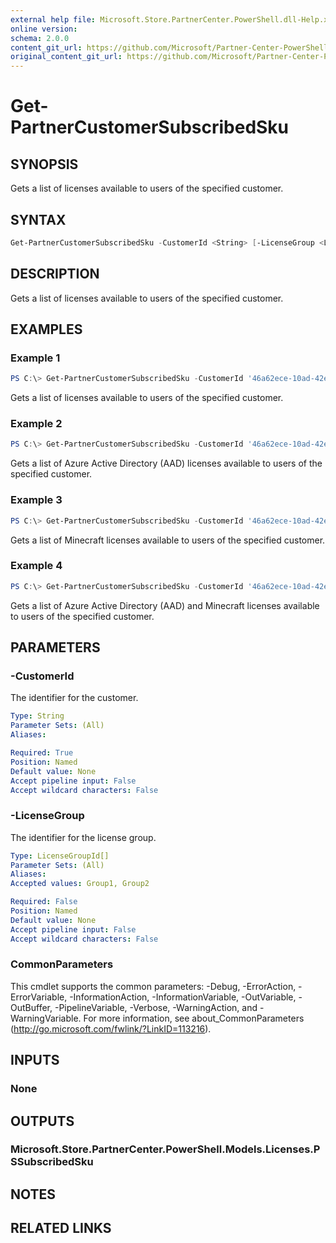 ```yaml
---
external help file: Microsoft.Store.PartnerCenter.PowerShell.dll-Help.xml
online version:
schema: 2.0.0
content_git_url: https://github.com/Microsoft/Partner-Center-PowerShell/blob/master/docs/help/Get-PartnerCustomerSubscribedSku.md 
original_content_git_url: https://github.com/Microsoft/Partner-Center-PowerShell/blob/master/docs/help/Get-PartnerCustomerSubscribedSku.md
---
```


# Get-PartnerCustomerSubscribedSku

## SYNOPSIS
Gets a list of licenses available to users of the specified customer.

## SYNTAX

```powershell
Get-PartnerCustomerSubscribedSku -CustomerId <String> [-LicenseGroup <LicenseGroupId[]>] [<CommonParameters>]
```

## DESCRIPTION
Gets a list of licenses available to users of the specified customer.

## EXAMPLES

### Example 1
```powershell
PS C:\> Get-PartnerCustomerSubscribedSku -CustomerId '46a62ece-10ad-42e5-b3f1-b2ed53e6fc08'
```

Gets a list of licenses available to users of the specified customer.

### Example 2
```powershell
PS C:\> Get-PartnerCustomerSubscribedSku -CustomerId '46a62ece-10ad-42e5-b3f1-b2ed53e6fc08' -LicenseGroup Group1
```

Gets a list of Azure Active Directory (AAD) licenses available to users of the specified customer.

### Example 3
```powershell
PS C:\> Get-PartnerCustomerSubscribedSku -CustomerId '46a62ece-10ad-42e5-b3f1-b2ed53e6fc08' -LicenseGroup Group2
```

Gets a list of Minecraft licenses available to users of the specified customer.

### Example 4
```powershell
PS C:\> Get-PartnerCustomerSubscribedSku -CustomerId '46a62ece-10ad-42e5-b3f1-b2ed53e6fc08' -LicenseGroup Group1,Group2
```

Gets a list of Azure Active Directory (AAD) and Minecraft licenses available to users of the specified customer.

## PARAMETERS

### -CustomerId
The identifier for the customer.

```yaml
Type: String
Parameter Sets: (All)
Aliases:

Required: True
Position: Named
Default value: None
Accept pipeline input: False
Accept wildcard characters: False
```

### -LicenseGroup
The identifier for the license group.

```yaml
Type: LicenseGroupId[]
Parameter Sets: (All)
Aliases:
Accepted values: Group1, Group2

Required: False
Position: Named
Default value: None
Accept pipeline input: False
Accept wildcard characters: False
```

### CommonParameters
This cmdlet supports the common parameters: -Debug, -ErrorAction, -ErrorVariable, -InformationAction, -InformationVariable, -OutVariable, -OutBuffer, -PipelineVariable, -Verbose, -WarningAction, and -WarningVariable. For more information, see about_CommonParameters (http://go.microsoft.com/fwlink/?LinkID=113216).

## INPUTS

### None

## OUTPUTS

### Microsoft.Store.PartnerCenter.PowerShell.Models.Licenses.PSSubscribedSku

## NOTES

## RELATED LINKS
